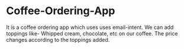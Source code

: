 # Coffee-Ordering-App
It is a coffee ordering app which uses uses email-intent. 
We can add toppings like- Whipped cream, chocolate, etc on our coffee.
The price changes according to the toppings added.
